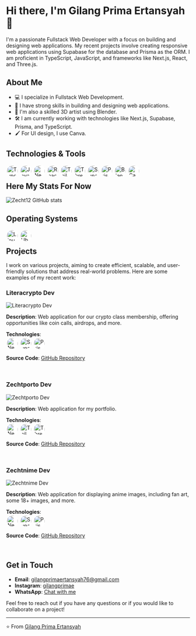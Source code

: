 # Hi there, I'm Gilang Prima Ertansyah 👋

I'm a passionate Fullstack Web Developer with a focus on building and designing web applications. My recent projects involve creating responsive web applications using Supabase for the database and Prisma as the ORM. I am proficient in TypeScript, JavaScript, and frameworks like Next.js, React, and Three.js.

## About Me

- 💻 I specialize in Fullstack Web Development.
- 🌟 I have strong skills in building and designing web applications.
- 🎨 I'm also a skilled 3D artist using Blender.
- 🛠 I am currently working with technologies like Next.js, Supabase, Prisma, and TypeScript.
- 🖌 For UI design, I use Canva.

## Technologies & Tools

<img align="left" alt="TypeScript" width="30px" style="padding: 2px; background-color: white; border-radius: 50%;" src="https://cdn.jsdelivr.net/gh/devicons/devicon/icons/typescript/typescript-plain.svg" />
<img align="left" alt="JavaScript" width="30px" style="padding: 2px; background-color: white; border-radius: 50%;" src="https://cdn.jsdelivr.net/gh/devicons/devicon/icons/javascript/javascript-plain.svg" />
<img align="left" alt="Next.js" width="30px" style="padding: 2px; background-color: white; border-radius: 50%;" src="https://cdn.jsdelivr.net/gh/devicons/devicon/icons/nextjs/nextjs-original.svg" />
<img align="left" alt="React" width="30px" style="padding: 2px; background-color: white; border-radius: 50%;" src="https://cdn.jsdelivr.net/gh/devicons/devicon/icons/react/react-original.svg" />
<img align="left" alt="Tailwind CSS" width="30px" style="padding: 2px; background-color: white; border-radius: 50%;" src="https://cdn.jsdelivr.net/gh/devicons/devicon@latest/icons/tailwindcss/tailwindcss-original-wordmark.svg" />
<img align="left" alt="Three.js" width="30px" style="padding: 2px; background-color: white; border-radius: 50%;" src="https://cdn.jsdelivr.net/gh/devicons/devicon@latest/icons/threejs/threejs-original-wordmark.svg" />
<img align="left" alt="Supabase" width="30px" style="padding: 2px; background-color: white; border-radius: 50%;" src="https://cdn.jsdelivr.net/gh/devicons/devicon@latest/icons/supabase/supabase-original.svg" />
<img align="left" alt="Prisma" width="30px" style="padding: 2px; background-color: white; border-radius: 50%;" src="https://cdn.jsdelivr.net/gh/devicons/devicon@latest/icons/prisma/prisma-original.svg" />
<img align="left" alt="Blender" width="30px" style="padding: 2px; background-color: white; border-radius: 50%;" src="https://cdn.jsdelivr.net/gh/devicons/devicon@latest/icons/blender/blender-original.svg" />
<img align="left" alt="Canva" width="30px" style="padding: 2px; background-color: white; border-radius: 50%;" src="https://cdn.jsdelivr.net/gh/devicons/devicon@latest/icons/canva/canva-original.svg" />

<br />

## Here My Stats For Now

![Zecht12 GitHub stats](https://github-readme-stats.vercel.app/api?username=zecht12&show_icons=true&theme=radical)

## Operating Systems

<img align="left" alt="Linux" width="30px" style="padding: 2px; background-color: white; border-radius: 50%;" src="https://cdn.jsdelivr.net/gh/devicons/devicon/icons/linux/linux-original.svg" />
<img align="left" alt="Ubuntu" width="30px" style="padding: 2px; background-color: white; border-radius: 50%;" src="https://cdn.jsdelivr.net/gh/devicons/devicon@latest/icons/ubuntu/ubuntu-original-wordmark.svg" />

<br />

## Projects

I work on various projects, aiming to create efficient, scalable, and user-friendly solutions that address real-world problems. Here are some examples of my recent work:

### Literacrypto Dev

![Literacrypto Dev](https://ucarecdn.com/5e889ee8-141d-48ec-94ed-983f01c125f5/carrent.png)

**Description**: Web application for our crypto class membership, offering opportunities like coin calls, airdrops, and more.

**Technologies**:
<br />
<img align="left" alt="Next.js" width="30px" style="padding: 2px; background-color: white; border-radius: 50%;" src="https://cdn.jsdelivr.net/gh/devicons/devicon/icons/nextjs/nextjs-original.svg" />
<img align="left" alt="Supabase" width="30px" style="padding: 2px; background-color: white; border-radius: 50%;" src="https://cdn.jsdelivr.net/gh/devicons/devicon@latest/icons/supabase/supabase-original.svg" />
<img align="left" alt="Prisma" width="30px" style="padding: 2px; background-color: white; border-radius: 50%;" src="https://cdn.jsdelivr.net/gh/devicons/devicon@latest/icons/prisma/prisma-original.svg" />
<br />
<br />

**Source Code**: [GitHub Repository](https://github.com/zecht12/literacrypto)

<br />

### Zechtporto Dev

![Zechtporto Dev](https://ucarecdn.com/50e93cda-782a-4fbe-923e-cca19e28c2aa/Screenshot_20240514_134653.png)

**Description**: Web application for my portfolio.

**Technologies**:
<br />
<img align="left" alt="Next.js" width="30px" style="padding: 2px; background-color: white; border-radius: 50%;" src="https://cdn.jsdelivr.net/gh/devicons/devicon/icons/nextjs/nextjs-original.svg" />
<img align="left" alt="Tailwind CSS" width="30px" style="padding: 2px; background-color: white; border-radius: 50%;" src="https://cdn.jsdelivr.net/gh/devicons/devicon@latest/icons/tailwindcss/tailwindcss-original-wordmark.svg" />
<img align="left" alt="Three.js" width="30px" style="padding: 2px; background-color: white; border-radius: 50%;" src="https://cdn.jsdelivr.net/gh/devicons/devicon@latest/icons/threejs/threejs-original-wordmark.svg" />
<br />
<br />

**Source Code**: [GitHub Repository](https://github.com/zecht12/literacrypto)

<br />

### Zechtnime Dev

![Zechtnime Dev](https://ucarecdn.com/e247ead4-1fc2-4403-9715-7002a5b92234/jobit.png)

**Description**: Web application for displaying anime images, including fan art, some 18+ images, and more.

**Technologies**:
<br />
<img align="left" alt="Next.js" width="30px" style="padding: 2px; background-color: white; border-radius: 50%;" src="https://cdn.jsdelivr.net/gh/devicons/devicon/icons/nextjs/nextjs-original.svg" />
<img align="left" alt="Supabase" width="30px" style="padding: 2px; background-color: white; border-radius: 50%;" src="https://cdn.jsdelivr.net/gh/devicons/devicon@latest/icons/supabase/supabase-original.svg" />
<img align="left" alt="Prisma" width="30px" style="padding: 2px; background-color: white; border-radius: 50%;" src="https://cdn.jsdelivr.net/gh/devicons/devicon@latest/icons/prisma/prisma-original.svg" />
<br />
<br />

**Source Code**: [GitHub Repository](https://github.com/zecht12/Learning-2fa)

<br />

## Get in Touch

- **Email**: gilangprimaertansyah76@gmail.com
- **Instagram**: [gilangprimae](https://www.instagram.com/gilangprimae?igsh=MTBsejU5Z3dwMmsyOQ==)
- **WhatsApp**: [Chat with me](https://wa.me/6285865130221)

Feel free to reach out if you have any questions or if you would like to collaborate on a project!

---

⭐️ From [Gilang Prima Ertansyah](https://github.com/zecht12)
